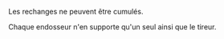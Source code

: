   
 Les rechanges ne peuvent être cumulés.  

  
 Chaque endosseur n'en supporte qu'un seul ainsi que le tireur.  
